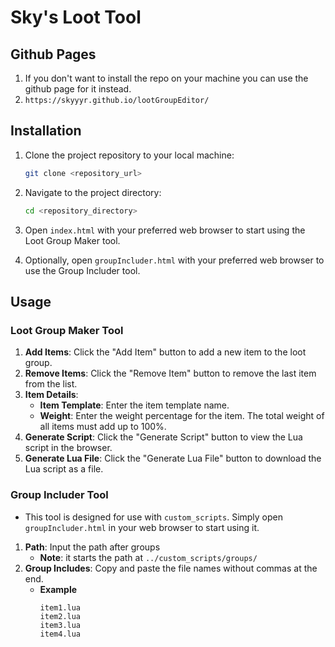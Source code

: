 # Sky's Loot Tool

## Github Pages
1. If you don't want to install the repo on your machine you can use the github page for it instead.
2. `https://skyyyr.github.io/lootGroupEditor/`

## Installation

1. Clone the project repository to your local machine:
    ```sh
    git clone <repository_url>
    ```

2. Navigate to the project directory:
    ```sh
    cd <repository_directory>
    ```

3. Open `index.html` with your preferred web browser to start using the Loot Group Maker tool.

4. Optionally, open `groupIncluder.html` with your preferred web browser to use the Group Includer tool.

## Usage

### Loot Group Maker Tool

1. **Add Items**: Click the "Add Item" button to add a new item to the loot group.
2. **Remove Items**: Click the "Remove Item" button to remove the last item from the list.
3. **Item Details**:
    - **Item Template**: Enter the item template name.
    - **Weight**: Enter the weight percentage for the item. The total weight of all items must add up to 100%.
4. **Generate Script**: Click the "Generate Script" button to view the Lua script in the browser.
5. **Generate Lua File**: Click the "Generate Lua File" button to download the Lua script as a file.

### Group Includer Tool

- This tool is designed for use with `custom_scripts`. Simply open `groupIncluder.html` in your web browser to start using it.
1. **Path**: Input the path after groups
	- **Note**: it starts the path at `../custom_scripts/groups/`
2. **Group Includes**: Copy and paste the file names without commas at the end.
	- **Example**
		```
		item1.lua
		item2.lua
		item3.lua
		item4.lua
		```
